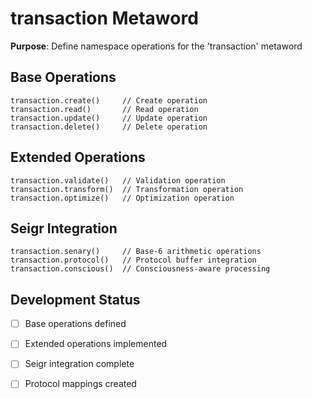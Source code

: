 # transaction Metaword

**Purpose**: Define namespace operations for the 'transaction' metaword

## Base Operations

```hyphos
transaction.create()     // Create operation
transaction.read()       // Read operation  
transaction.update()     // Update operation
transaction.delete()     // Delete operation
```

## Extended Operations

```hyphos
transaction.validate()   // Validation operation
transaction.transform()  // Transformation operation
transaction.optimize()   // Optimization operation
```

## Seigr Integration

```hyphos
transaction.senary()     // Base-6 arithmetic operations
transaction.protocol()   // Protocol buffer integration
transaction.conscious()  // Consciousness-aware processing
```

## Development Status

- [ ] Base operations defined
- [ ] Extended operations implemented  
- [ ] Seigr integration complete
- [ ] Protocol mappings created

